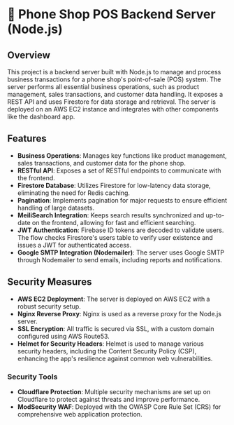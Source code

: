 # 📱 Phone Shop POS Backend Server (Node.js)

## Overview

This project is a backend server built with Node.js to manage and process business transactions for a phone shop's point-of-sale (POS) system. The server performs all essential business operations, such as product management, sales transactions, and customer data handling. It exposes a REST API and uses Firestore for data storage and retrieval. The server is deployed on an AWS EC2 instance and integrates with other components like the dashboard app.

## Features

- **Business Operations**: Manages key functions like product management, sales transactions, and customer data for the phone shop.
- **RESTful API**: Exposes a set of RESTful endpoints to communicate with the frontend.
- **Firestore Database**: Utilizes Firestore for low-latency data storage, eliminating the need for Redis caching.
- **Pagination**: Implements pagination for major requests to ensure efficient handling of large datasets.
- **MeiliSearch Integration**: Keeps search results synchronized and up-to-date on the frontend, allowing for fast and efficient searching.
- **JWT Authentication**: Firebase ID tokens are decoded to validate users. The flow checks Firestore's users table to verify user existence and issues a JWT for authenticated access.
- **Google SMTP Integration (Nodemailer)**: The server uses Google SMTP through Nodemailer to send emails, including reports and notifications.

## Security Measures

- **AWS EC2 Deployment**: The server is deployed on AWS EC2 with a robust security setup.
- **Nginx Reverse Proxy**: Nginx is used as a reverse proxy for the Node.js server.
- **SSL Encryption**: All traffic is secured via SSL, with a custom domain configured using AWS Route53.
- **Helmet for Security Headers**: Helmet is used to manage various security headers, including the Content Security Policy (CSP), enhancing the app's resilience against common web vulnerabilities.

### Security Tools

- **Cloudflare Protection**: Multiple security mechanisms are set up on Cloudflare to protect against threats and improve performance.
- **ModSecurity WAF**: Deployed with the OWASP Core Rule Set (CRS) for comprehensive web application protection.

